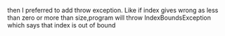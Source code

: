 then I preferred to add throw exception.
Like if index gives wrong as less than zero
or more than size,program will throw IndexBoundsException
 which says that index is out of bound